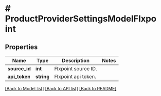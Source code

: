 # # ProductProviderSettingsModelFlxpoint

## Properties

Name | Type | Description | Notes
------------ | ------------- | ------------- | -------------
**source_id** | **int** | Flxpoint source ID. |
**api_token** | **string** | Flxpoint api token. |

[[Back to Model list]](../../README.md#models) [[Back to API list]](../../README.md#endpoints) [[Back to README]](../../README.md)
